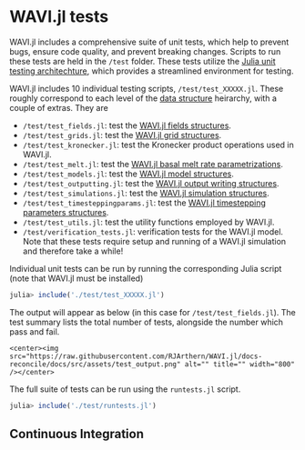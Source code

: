 # WAVI.jl tests
WAVI.jl includes a comprehensive suite of unit tests, which help to prevent bugs, ensure code quality, and prevent breaking changes. Scripts to run these tests are held in the `/test` folder. These tests utilize the [Julia unit testing architechture](https://docs.julialang.org/en/v1/stdlib/Test/), which provides a streamlined environment for testing.

WAVI.jl includes 10 individual testing scripts, `/test/test_XXXXX.jl`. These roughly correspond to each level of the [data structure](./API/overview.md) heirarchy, with a couple of extras. They are
- `/test/test_fields.jl`: test the [WAVI.jl fields structures](./API/fields.md).
- `/test/test_grids.jl`: test the [WAVI.jl grid structures](./API/fields.md).
- `/test/test_kronecker.jl`: test the Kronecker product operations used in WAVI.jl.
- `/test/test_melt.jl`: test the [WAVI.jl basal melt rate parametrizations](./API/melt_rate_models.md).
- `/test/test_models.jl`: test the [WAVI.jl model structures](./API/model.md).
- `/test/test_outputting.jl`: test the [WAVI.jl output writing structures](./API/output_writing.md).
- `/test/test_simulations.jl`: test the [WAVI.jl simulation structures](./API/simulations.md).
- `/test/test_timesteppingparams.jl`: test the [WAVI.jl timestepping parameters structures](./API/timestepping_params.md).
- `/test/test_utils.jl`: test the utility functions employed by WAVI.jl.
- `/test/verification_tests.jl`: verification tests for the WAVI.jl model. Note that these tests require setup and running of a WAVI.jl simulation and therefore take a while!   

Individual unit tests can be run by running the corresponding Julia script (note that WAVI.jl must be installed)
```julia
julia> include('./test/test_XXXXX.jl')
```
The output will appear as below (in this case for `/test/test_fields.jl`). The test summary lists the total number of tests, alongside the number which pass and fail. 

```@raw html
<center><img src="https://raw.githubusercontent.com/RJArthern/WAVI.jl/docs-reconcile/docs/src/assets/test_output.png" alt="" title="" width="800"  /></center>
```

The full suite of tests can be run using the `runtests.jl` script. 
```julia
julia> include('./test/runtests.jl')
```

## Continuous Integration